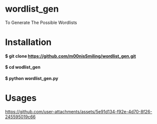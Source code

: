 # wordlist_gen
To Generate The Possible Wordlists

# Installation 
#### $ git clone https://github.com/m00nisSmiling/wordlist_gen.git
#### $ cd wodlist_gen
#### $ python wordlist_gen.py

# Usages

https://github.com/user-attachments/assets/5e91d134-f92e-4d70-8f26-245595019c66

